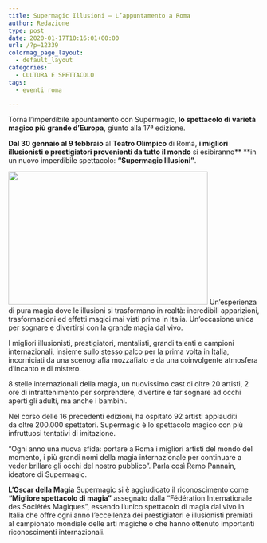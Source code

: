 ```yaml
---
title: Supermagic Illusioni – L’appuntamento a Roma
author: Redazione
type: post
date: 2020-01-17T10:16:01+00:00
url: /?p=12339
colormag_page_layout:
  - default_layout
categories:
  - CULTURA E SPETTACOLO
tags:
  - eventi roma

---
```

Torna l’imperdibile appuntamento con Supermagic, **lo spettacolo di varietà magico più grande d’Europa**, giunto alla 17ª edizione.

**Dal 30 gennaio al 9 febbraio** al **Teatro Olimpico** di Roma, **i migliori illusionisti e prestigiatori provenienti da tutto il mondo** si esibiranno** **in un nuovo imperdibile spettacolo: **“Supermagic Illusioni”**.

<img decoding="async" loading="lazy" class="alignleft wp-image-12340" src="https://progressonline.it/wp-content/uploads/2020/01/Supermagic2020-FotoWeb-Magus_Utopia_3-300x200.jpg" alt="" width="400" height="267" /> Un’esperienza di pura magia dove le illusioni si trasformano in realtà: incredibili apparizioni, trasformazioni ed effetti magici mai visti prima in Italia. Un’occasione unica per sognare e divertirsi con la grande magia dal vivo.

I migliori illusionisti, prestigiatori, mentalisti, grandi talenti e campioni internazionali, insieme sullo stesso palco per la prima volta in Italia, incorniciati da una scenografia mozzafiato e da una coinvolgente atmosfera d’incanto e di mistero.

8 stelle internazionali della magia, un nuovissimo cast di oltre 20 artisti, 2 ore di intrattenimento per sorprendere, divertire e far sognare ad occhi aperti gli adulti, ma anche i bambini.

Nel corso delle 16 precedenti edizioni, ha ospitato 92 artisti applauditi da oltre 200.000 spettatori. Supermagic è lo spettacolo magico con più infruttuosi tentativi di imitazione.

“Ogni anno una nuova sfida: portare a Roma i migliori artisti del mondo del momento, i più grandi nomi della magia internazionale per continuare a veder brillare gli occhi del nostro pubblico”. Parla così Remo Pannain, ideatore di Supermagic.

**L’Oscar della Magia** Supermagic si è aggiudicato il riconoscimento come **“Migliore spettacolo di magia”** assegnato dalla “Fédération Internationale des Sociétés Magiques”, essendo l’unico spettacolo di magia dal vivo in Italia che offre ogni anno l’eccellenza dei prestigiatori e illusionisti premiati al campionato mondiale delle arti magiche o che hanno ottenuto importanti riconoscimenti internazionali.